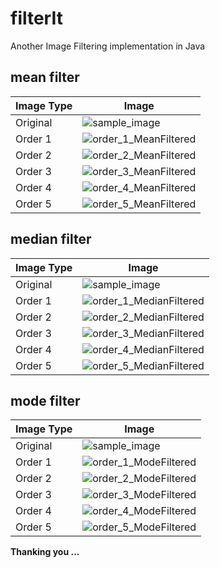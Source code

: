 # filterIt
Another Image Filtering implementation in Java

## mean filter

Image Type | Image
--- | ---
Original | ![sample_image](sample.jpg)
Order 1 | ![order_1_MeanFiltered](order_1_MeanFiltered.jpg)
Order 2 | ![order_2_MeanFiltered](order_2_MeanFiltered.jpg)
Order 3 | ![order_3_MeanFiltered](order_3_MeanFiltered.jpg)
Order 4 | ![order_4_MeanFiltered](order_4_MeanFiltered.jpg)
Order 5 | ![order_5_MeanFiltered](order_5_MeanFiltered.jpg)


## median filter

Image Type | Image
--- | ---
Original | ![sample_image](sample.jpg)
Order 1 | ![order_1_MedianFiltered](order_1_MedianFiltered.jpg)
Order 2 | ![order_2_MedianFiltered](order_2_MedianFiltered.jpg)
Order 3 | ![order_3_MedianFiltered](order_3_MedianFiltered.jpg)
Order 4 | ![order_4_MedianFiltered](order_4_MedianFiltered.jpg)
Order 5 | ![order_5_MedianFiltered](order_5_MedianFiltered.jpg)

## mode filter

Image Type | Image
--- | ---
Original | ![sample_image](sample.jpg)
Order 1 | ![order_1_ModeFiltered](order_1_ModeFiltered.jpg)
Order 2 | ![order_2_ModeFiltered](order_2_ModeFiltered.jpg)
Order 3 | ![order_3_ModeFiltered](order_3_ModeFiltered.jpg)
Order 4 | ![order_4_ModeFiltered](order_4_ModeFiltered.jpg)
Order 5 | ![order_5_ModeFiltered](order_5_ModeFiltered.jpg)

**Thanking you ...**
